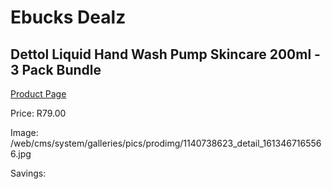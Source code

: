 
# Ebucks Dealz
## Dettol Liquid Hand Wash Pump Skincare 200ml - 3 Pack Bundle
[Product Page](https://www.ebucks.com/web/shop/productSelected.do?prodId=1140738623&catId=1158500262)

Price: R79.00

Image: /web/cms/system/galleries/pics/prodimg/1140738623_detail_1613467165566.jpg

Savings: 


	
